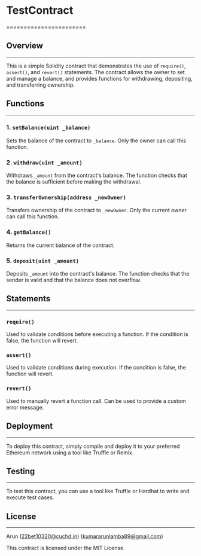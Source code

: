 # TestContract
=======================

## Overview
-----------

This is a simple Solidity contract that demonstrates the use of `require()`, `assert()`, and `revert()` statements. The contract allows the owner to set and manage a balance, and provides functions for withdrawing, depositing, and transferring ownership.

## Functions
------------

### 1. `setBalance(uint _balance)`

Sets the balance of the contract to `_balance`. Only the owner can call this function.

### 2. `withdraw(uint _amount)`

Withdraws `_amount` from the contract's balance. The function checks that the balance is sufficient before making the withdrawal.

### 3. `transferOwnership(address _newOwner)`

Transfers ownership of the contract to `_newOwner`. Only the current owner can call this function.

### 4. `getBalance()`

Returns the current balance of the contract.

### 5. `deposit(uint _amount)`

Deposits `_amount` into the contract's balance. The function checks that the sender is valid and that the balance does not overflow.

## Statements
-------------

### `require()`

Used to validate conditions before executing a function. If the condition is false, the function will revert.

### `assert()`

Used to validate conditions during execution. If the condition is false, the function will revert.

### `revert()`

Used to manually revert a function call. Can be used to provide a custom error message.

## Deployment
------------

To deploy this contract, simply compile and deploy it to your preferred Ethereum network using a tool like Truffle or Remix.

## Testing
---------

To test this contract, you can use a tool like Truffle or Hardhat to write and execute test cases.

## License
---------

Arun
(22bet10320@cuchd.in)
(kumararunlamba89@gmail.com)

This contract is licensed under the MIT License.
